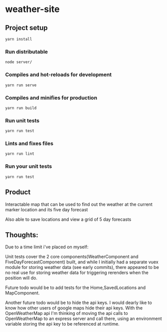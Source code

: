 # weather-site

## Project setup
```
yarn install
```

### Run distributable
```
node server/
```

### Compiles and hot-reloads for development
```
yarn run serve
```

### Compiles and minifies for production
```
yarn run build
```

### Run unit tests
```
yarn run test
```

### Lints and fixes files
```
yarn run lint
```

### Run your unit tests
```
yarn run test
```

## Product
Interactable map that can be used to find out the weather at the current marker location and its five day forecast

Also able to save locations and view a grid of 5 day forecasts

## Thoughts:
Due to a time limit i've placed on myself:

Unit tests cover the 2 core components(WeatherComponent and FiveDayForecastComponent) built, and while I initially had a separate vuex module for storing weather data (see early commits), there appeared to be no real use for storing weather data for triggering rerenders when the position will do.

Future todo would be to add tests for the Home,SavedLocations and MapComponent.

Another future todo would be to hide the api keys. I would dearly like to know how other users of google maps hide their api keys. With the OpenWeatherMap api I'm thinking of moving the api calls to OpenWeatherMap to an express server and call there, using an environment variable storing the api key to be referenced at runtime.




